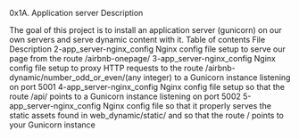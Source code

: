 0x1A. Application server
Description

The goal of this project is to install an application server (gunicorn) on our own servers and serve dynamic content with it.
Table of contents
File 	Description
2-app_server-nginx_config 	Nginx config file setup to serve our page from the route /airbnb-onepage/
3-app_server-nginx_config 	Nginx config file setup to proxy HTTP requests to the route /airbnb-dynamic/number_odd_or_even/(any integer) to a Gunicorn instance listening on port 5001
4-app_server-nginx_config 	Nginx config file setup so that the route /api/ points to a Gunicorn instance listening on port 5002
5-app_server-nginx_config 	Nginx config file so that it properly serves the static assets found in web_dynamic/static/ and so that the route / points to your Gunicorn instance
